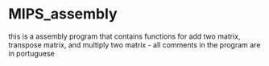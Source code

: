# MIPS_assembly
this is a assembly program that contains functions for add two matrix, transpose matrix, and multiply two matrix - all comments in the program are in portuguese
